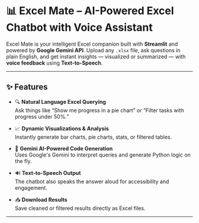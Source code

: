 # 📊 Excel Mate – AI-Powered Excel Chatbot with Voice Assistant

Excel Mate is your intelligent Excel companion built with **Streamlit** and powered by **Google Gemini API**. Upload any `.xlsx` file, ask questions in plain English, and get instant insights — visualized or summarized — with **voice feedback** using **Text-to-Speech**.

---

## ✨ Features

- 🔍 **Natural Language Excel Querying**  
  Ask things like “Show me progress in a pie chart” or “Filter tasks with progress under 50%.”

- 📈 **Dynamic Visualizations & Analysis**  
  Instantly generate bar charts, pie charts, stats, or filtered tables.

- 🧠 **Gemini AI-Powered Code Generation**  
  Uses Google's Gemini to interpret queries and generate Python logic on the fly.

- 🔊 **Text-to-Speech Output**  
  The chatbot also speaks the answer aloud for accessibility and engagement.

- 📥 **Download Results**  
  Save cleaned or filtered results directly as Excel files.

---


